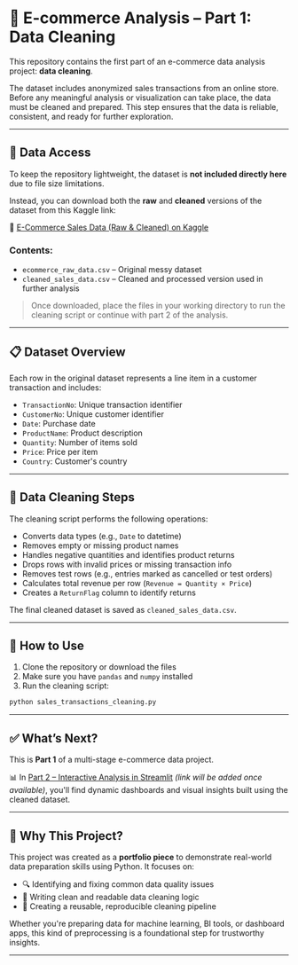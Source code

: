 # 🧼 E-commerce Analysis – Part 1: Data Cleaning

This repository contains the first part of an e-commerce data analysis project: **data cleaning**.

The dataset includes anonymized sales transactions from an online store. Before any meaningful analysis or visualization can take place, the data must be cleaned and prepared. This step ensures that the data is reliable, consistent, and ready for further exploration.

---

## 📂 Data Access

To keep the repository lightweight, the dataset is **not included directly here** due to file size limitations.

Instead, you can download both the **raw** and **cleaned** versions of the dataset from this Kaggle link:

🔗 [E-Commerce Sales Data (Raw & Cleaned) on Kaggle](https://www.kaggle.com/datasets/martweber/e-commerce-sales-data-raw-cleaned)

### Contents:
- `ecommerce_raw_data.csv` – Original messy dataset  
- `cleaned_sales_data.csv` – Cleaned and processed version used in further analysis

> Once downloaded, place the files in your working directory to run the cleaning script or continue with part 2 of the analysis.

---

## 📋 Dataset Overview

Each row in the original dataset represents a line item in a customer transaction and includes:

- `TransactionNo`: Unique transaction identifier
- `CustomerNo`: Unique customer identifier
- `Date`: Purchase date
- `ProductName`: Product description
- `Quantity`: Number of items sold
- `Price`: Price per item
- `Country`: Customer's country

---

## 🧹 Data Cleaning Steps

The cleaning script performs the following operations:

- Converts data types (e.g., `Date` to datetime)
- Removes empty or missing product names
- Handles negative quantities and identifies product returns
- Drops rows with invalid prices or missing transaction info
- Removes test rows (e.g., entries marked as cancelled or test orders)
- Calculates total revenue per row (`Revenue = Quantity × Price`)
- Creates a `ReturnFlag` column to identify returns

The final cleaned dataset is saved as `cleaned_sales_data.csv`.

---

## 🚀 How to Use

1. Clone the repository or download the files
2. Make sure you have `pandas` and `numpy` installed
3. Run the cleaning script:

```bash
python sales_transactions_cleaning.py
```
---

## ✅ What’s Next?

This is **Part 1** of a multi-stage e-commerce data project.

📊 In [Part 2 – Interactive Analysis in Streamlit](https://github.com/your-username/ecommerce-analysis-part2-streamlit) *(link will be added once available)*, you'll find dynamic dashboards and visual insights built using the cleaned dataset.

---

## 🧠 Why This Project?

This project was created as a **portfolio piece** to demonstrate real-world data preparation skills using Python. It focuses on:

- 🔍 Identifying and fixing common data quality issues  
- 🧼 Writing clean and readable data cleaning logic  
- 🔁 Creating a reusable, reproducible cleaning pipeline

Whether you're preparing data for machine learning, BI tools, or dashboard apps, this kind of preprocessing is a foundational step for trustworthy insights.

---

